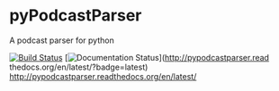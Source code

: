 # pyPodcastParser

A podcast parser for python

[![Build Status](https://travis-ci.org/jrigden/pyPodcastParser.svg?branch=master)](https://travis-ci.org/jrigden/pyPodcastParser) [![Documentation Status](https://readthedocs.org/projects/pypodcastparser/badge/?version=latest)](http://pypodcastparser.read
thedocs.org/en/latest/?badge=latest) http://pypodcastparser.readthedocs.org/en/latest/
